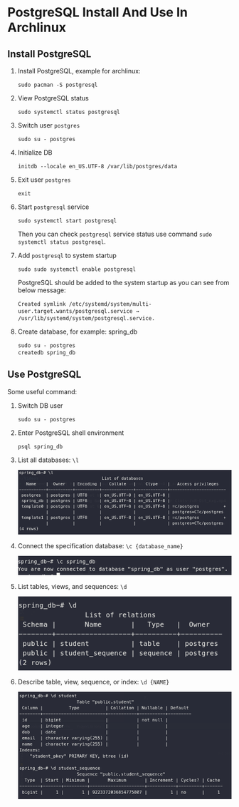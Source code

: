 # PostgreSQL Install And Use In Archlinux

## Install PostgreSQL

1. Install PostgreSQL, example for archlinux:

    ```shell
    sudo pacman -S postgresql
    ```

2. View PostgreSQL status

    ```shell
    sudo systemctl status postgresql
    ```

3. Switch user `postgres`

   ```shell
   sudo su - postgres
   ```

4. Initialize DB

   ```shell
   initdb --locale en_US.UTF-8 /var/lib/postgres/data
   ```

5. Exit user `postgres`

   ```shell
   exit
   ```

6. Start `postgresql` service

   ```shell
   sudo systemctl start postgresql
   ```
   Then you can check `postgresql` service status use command `sudo systemctl status postgresql`.

7. Add `postgresql` to system startup

   ```shell
   sudo sudo systemctl enable postgresql
   ```
   PostgreSQL should be added to the system startup as you can see from below message:

   ```
   Created symlink /etc/systemd/system/multi-user.target.wants/postgresql.service →
   /usr/lib/systemd/system/postgresql.service.
   ```

8. Create database, for example: spring_db

   ```shell
   sudo su - postgres
   createdb spring_db
   ```

## Use PostgreSQL

Some useful command:

1. Switch DB user
   ```shell
   sudo su - postgres
   ```
2. Enter PostgreSQL shell environment
   ```shell
   psql spring_db
   ```
3. List all databases: `\l`

   ![](images/a7c69e0d.png)

4. Connect the specification database: `\c {database_name}`

   ![](images/f5330773.png)

5. List tables, views, and sequences: `\d`

   ![](images/c8c2c4f4.png)

6. Describe table, view, sequence, or index: `\d {NAME}`

   ![](images/a9b75647.png)

